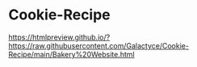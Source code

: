 # Cookie-Recipe

 https://htmlpreview.github.io/?https://raw.githubusercontent.com/Galactyce/Cookie-Recipe/main/Bakery%20Website.html
